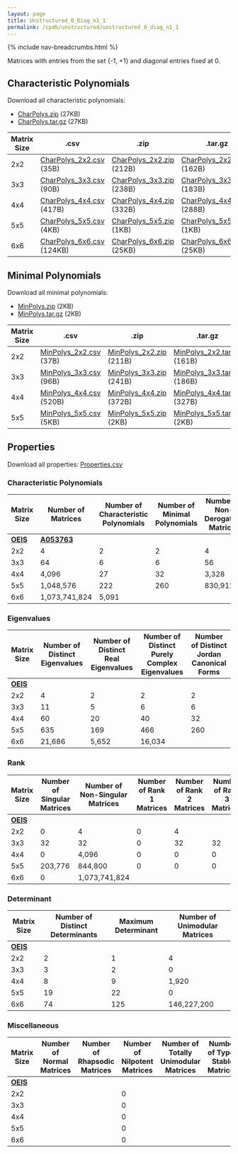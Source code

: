 ```yaml
---
layout: page
title: Unstructured_0_Diag_n1_1
permalink: /cpdb/unstructured/unstructured_0_diag_n1_1
---
```


{% include nav-breadcrumbs.html %}

Matrices with entries from the set {-1, +1} and diagonal entries fixed at 0.

## Characteristic Polynomials

Download all characteristic polynomials:
- <a href="http://cpdb.bohemianmatrices.com/Unstructured/Unstructured_0_Diag_n1_1/Data/CharPolys.zip">CharPolys.zip</a> (27KB)
- <a href="http://cpdb.bohemianmatrices.com/Unstructured/Unstructured_0_Diag_n1_1/Data/CharPolys.tar.gz">CharPolys.tar.gz</a> (27KB)

| Matrix Size | .csv | .zip | .tar.gz |
| --- | --- | --- | --- |
| 2x2 | <a href="http://cpdb.bohemianmatrices.com/Unstructured/Unstructured_0_Diag_n1_1/Data/CharPolys_2x2.csv">CharPolys_2x2.csv</a> (35B)| <a href="http://cpdb.bohemianmatrices.com/Unstructured/Unstructured_0_Diag_n1_1/Data/CharPolys_2x2.zip">CharPolys_2x2.zip</a> (212B)| <a href="http://cpdb.bohemianmatrices.com/Unstructured/Unstructured_0_Diag_n1_1/Data/CharPolys_2x2.tar.gz">CharPolys_2x2.tar.gz</a> (162B) |
| 3x3 | <a href="http://cpdb.bohemianmatrices.com/Unstructured/Unstructured_0_Diag_n1_1/Data/CharPolys_3x3.csv">CharPolys_3x3.csv</a> (90B)| <a href="http://cpdb.bohemianmatrices.com/Unstructured/Unstructured_0_Diag_n1_1/Data/CharPolys_3x3.zip">CharPolys_3x3.zip</a> (238B)| <a href="http://cpdb.bohemianmatrices.com/Unstructured/Unstructured_0_Diag_n1_1/Data/CharPolys_3x3.tar.gz">CharPolys_3x3.tar.gz</a> (183B) |
| 4x4 | <a href="http://cpdb.bohemianmatrices.com/Unstructured/Unstructured_0_Diag_n1_1/Data/CharPolys_4x4.csv">CharPolys_4x4.csv</a> (417B)| <a href="http://cpdb.bohemianmatrices.com/Unstructured/Unstructured_0_Diag_n1_1/Data/CharPolys_4x4.zip">CharPolys_4x4.zip</a> (332B)| <a href="http://cpdb.bohemianmatrices.com/Unstructured/Unstructured_0_Diag_n1_1/Data/CharPolys_4x4.tar.gz">CharPolys_4x4.tar.gz</a> (288B) |
| 5x5 | <a href="http://cpdb.bohemianmatrices.com/Unstructured/Unstructured_0_Diag_n1_1/Data/CharPolys_5x5.csv">CharPolys_5x5.csv</a> (4KB)| <a href="http://cpdb.bohemianmatrices.com/Unstructured/Unstructured_0_Diag_n1_1/Data/CharPolys_5x5.zip">CharPolys_5x5.zip</a> (1KB)| <a href="http://cpdb.bohemianmatrices.com/Unstructured/Unstructured_0_Diag_n1_1/Data/CharPolys_5x5.tar.gz">CharPolys_5x5.tar.gz</a> (1KB) |
| 6x6 | <a href="http://cpdb.bohemianmatrices.com/Unstructured/Unstructured_0_Diag_n1_1/Data/CharPolys_6x6.csv">CharPolys_6x6.csv</a> (124KB)| <a href="http://cpdb.bohemianmatrices.com/Unstructured/Unstructured_0_Diag_n1_1/Data/CharPolys_6x6.zip">CharPolys_6x6.zip</a> (25KB)| <a href="http://cpdb.bohemianmatrices.com/Unstructured/Unstructured_0_Diag_n1_1/Data/CharPolys_6x6.tar.gz">CharPolys_6x6.tar.gz</a> (25KB) |

## Minimal Polynomials

Download all minimal polynomials:
- <a href="http://cpdb.bohemianmatrices.com/Unstructured/Unstructured_0_Diag_n1_1/Data/MinPolys.zip">MinPolys.zip</a> (2KB)
- <a href="http://cpdb.bohemianmatrices.com/Unstructured/Unstructured_0_Diag_n1_1/Data/MinPolys.tar.gz">MinPolys.tar.gz</a> (2KB)

| Matrix Size | .csv | .zip | .tar.gz |
| --- | --- | --- | --- |
| 2x2 | <a href="http://cpdb.bohemianmatrices.com/Unstructured/Unstructured_0_Diag_n1_1/Data/MinPolys_2x2.csv">MinPolys_2x2.csv</a> (37B)| <a href="http://cpdb.bohemianmatrices.com/Unstructured/Unstructured_0_Diag_n1_1/Data/MinPolys_2x2.zip">MinPolys_2x2.zip</a> (211B)| <a href="http://cpdb.bohemianmatrices.com/Unstructured/Unstructured_0_Diag_n1_1/Data/MinPolys_2x2.tar.gz">MinPolys_2x2.tar.gz</a> (161B) |
| 3x3 | <a href="http://cpdb.bohemianmatrices.com/Unstructured/Unstructured_0_Diag_n1_1/Data/MinPolys_3x3.csv">MinPolys_3x3.csv</a> (96B)| <a href="http://cpdb.bohemianmatrices.com/Unstructured/Unstructured_0_Diag_n1_1/Data/MinPolys_3x3.zip">MinPolys_3x3.zip</a> (241B)| <a href="http://cpdb.bohemianmatrices.com/Unstructured/Unstructured_0_Diag_n1_1/Data/MinPolys_3x3.tar.gz">MinPolys_3x3.tar.gz</a> (186B) |
| 4x4 | <a href="http://cpdb.bohemianmatrices.com/Unstructured/Unstructured_0_Diag_n1_1/Data/MinPolys_4x4.csv">MinPolys_4x4.csv</a> (520B)| <a href="http://cpdb.bohemianmatrices.com/Unstructured/Unstructured_0_Diag_n1_1/Data/MinPolys_4x4.zip">MinPolys_4x4.zip</a> (372B)| <a href="http://cpdb.bohemianmatrices.com/Unstructured/Unstructured_0_Diag_n1_1/Data/MinPolys_4x4.tar.gz">MinPolys_4x4.tar.gz</a> (327B) |
| 5x5 | <a href="http://cpdb.bohemianmatrices.com/Unstructured/Unstructured_0_Diag_n1_1/Data/MinPolys_5x5.csv">MinPolys_5x5.csv</a> (5KB)| <a href="http://cpdb.bohemianmatrices.com/Unstructured/Unstructured_0_Diag_n1_1/Data/MinPolys_5x5.zip">MinPolys_5x5.zip</a> (2KB)| <a href="http://cpdb.bohemianmatrices.com/Unstructured/Unstructured_0_Diag_n1_1/Data/MinPolys_5x5.tar.gz">MinPolys_5x5.tar.gz</a> (2KB) |



## Properties

Download all properties: <a href="http://cpdb.bohemianmatrices.com/Unstructured/Unstructured_0_Diag_n1_1/Properties.csv">Properties.csv</a>

### Characteristic Polynomials

| Matrix Size | Number of Matrices | Number of Characteristic Polynomials | Number of Minimal Polynomials | Number of Non-Derogatory Matrices | Maximum Characteristic Height |
| --- | --- | --- | --- | --- | --- |
| [__OEIS__](https://oeis.org/) | [__A053763__](https://oeis.org/A053763) | | | | |
| 2x2 | 4 | 2 | 2 | 4 | 1 |
| 3x3 | 64 | 6 | 6 | 56 | 3 |
| 4x4 | 4,096 | 27 | 32 | 3,328 | 9 |
| 5x5 | 1,048,576 | 222 | 260 | 830,912 | 25 |
| 6x6 | 1,073,741,824 | 5,091 | | | 125 |

### Eigenvalues

| Matrix Size | Number of Distinct Eigenvalues | Number of Distinct Real Eigenvalues | Number of Distinct Purely Complex Eigenvalues | Number of Distinct Jordan Canonical Forms |
| --- | --- | --- | --- | --- |
| [__OEIS__](https://oeis.org/) | | | | |
| 2x2 | 4 | 2 | 2 | 2 |
| 3x3 | 11 | 5 | 6 | 6 |
| 4x4 | 60 | 20 | 40 | 32 |
| 5x5 | 635 | 169 | 466 | 260 |
| 6x6 | 21,686 | 5,652 | 16,034 | |

### Rank

| Matrix Size | Number of Singular Matrices | Number of Non-Singular Matrices | Number of Rank 1 Matrices | Number of Rank 2 Matrices | Number of Rank 3 Matrices | Number of Rank 4 Matrices | Number of Rank 5 Matrices | Number of Rank 6 Matrices |
| --- | --- | --- | --- | --- | --- | --- | --- | --- |
| [__OEIS__](https://oeis.org/) | | | | | | | | |
| 2x2 | 0 | 4 | 0 | 4 | | | | |
| 3x3 | 32 | 32 | 0 | 32 | 32 | | | |
| 4x4 | 0 | 4,096 | 0 | 0 | 0 | 4,096 | | |
| 5x5 | 203,776 | 844,800 | 0 | 0 | 0 | 203,776 | 844,800 | |
| 6x6 | 0 | 1,073,741,824 | | | | | | |

### Determinant

| Matrix Size | Number of Distinct Determinants | Maximum Determinant | Number of Unimodular Matrices |
| --- | --- | --- | --- |
| [__OEIS__](https://oeis.org/) | | | |
| 2x2 | 2 | 1 | 4 |
| 3x3 | 3 | 2 | 0 |
| 4x4 | 8 | 9 | 1,920 |
| 5x5 | 19 | 22 | 0 |
| 6x6 | 74 | 125 | 146,227,200 |

### Miscellaneous

| Matrix Size | Number of Normal Matrices | Number of Rhapsodic Matrices | Number of Nilpotent Matrices | Number of Totally Unimodular Matrices | Number of Type I Stable Matrices | Number of Type II Stable Matrices |
| --- | --- | --- | --- | --- | --- | --- |
| [__OEIS__](https://oeis.org/) | | | | | | |
| 2x2 | | | 0 | | | |
| 3x3 | | | 0 | | | |
| 4x4 | | | 0 | | | |
| 5x5 | | | 0 | | | |
| 6x6 | | | 0 | | | |

